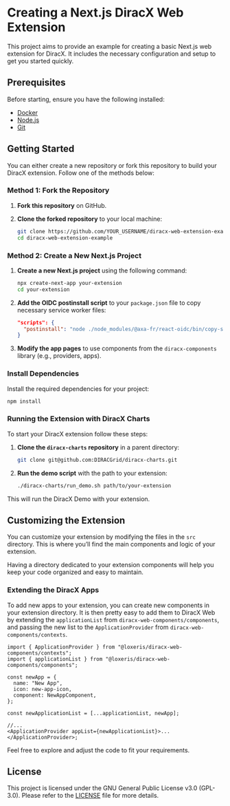 # Creating a Next.js DiracX Web Extension

This project aims to provide an example for creating a basic Next.js web extension for DiracX. It includes the necessary configuration and setup to get you started quickly.

## Prerequisites

Before starting, ensure you have the following installed:

- [Docker](https://www.docker.com/get-started)
- [Node.js](https://nodejs.org/)
- [Git](https://git-scm.com/)

## Getting Started

You can either create a new repository or fork this repository to build your DiracX extension. Follow one of the methods below:

### Method 1: Fork the Repository

1. **Fork this repository** on GitHub.
2. **Clone the forked repository** to your local machine:

   ```bash
   git clone https://github.com/YOUR_USERNAME/diracx-web-extension-example.git
   cd diracx-web-extension-example
   ```

### Method 2: Create a New Next.js Project

1. **Create a new Next.js project** using the following command:

   ```bash
   npx create-next-app your-extension
   cd your-extension
   ```

2. **Add the OIDC postinstall script** to your `package.json` file to copy necessary service worker files:

   ```json
   "scripts": {
     "postinstall": "node ./node_modules/@axa-fr/react-oidc/bin/copy-service-worker-files.mjs public"
   }
   ```

3. **Modify the app pages** to use components from the `diracx-components` library (e.g., providers, apps).

### Install Dependencies

Install the required dependencies for your project:

```bash
npm install
```

### Running the Extension with DiracX Charts

To start your DiracX extension follow these steps:

1. **Clone the `diracx-charts` repository** in a parent directory:

   ```bash
   git clone git@github.com:DIRACGrid/diracx-charts.git
   ```

2. **Run the demo script** with the path to your extension:

   ```bash
   ./diracx-charts/run_demo.sh path/to/your-extension
   ```

This will run the DiracX Demo with your extension.

## Customizing the Extension

You can customize your extension by modifying the files in the `src` directory. This is where you’ll find the main components and logic of your extension.

Having a directory dedicated to your extension components will help you keep your code organized and easy to maintain.

### Extending the DiracX Apps

To add new apps to your extension, you can create new components in your extension directory.
It is then pretty easy to add them to DiracX Web by extending the `applicationList` from `diracx-web-components/components`, and passing the new list to the `ApplicationProvider` from `diracx-web-components/contexts`.

```tsx
import { ApplicationProvider } from "@loxeris/diracx-web-components/contexts";
import { applicationList } from "@loxeris/diracx-web-components/components";

const newApp = {
  name: "New App",
  icon: new-app-icon,
  component: NewAppComponent,
};

const newApplicationList = [...applicationList, newApp];

//...
<ApplicationProvider appList={newApplicationList}>...</ApplicationProvider>;
```

Feel free to explore and adjust the code to fit your requirements.

## License

This project is licensed under the GNU General Public License v3.0 (GPL-3.0). Please refer to the [LICENSE](LICENSE) file for more details.
